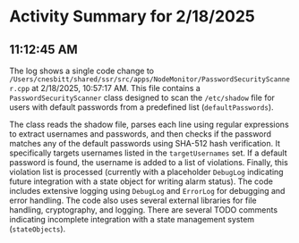 # Activity Summary for 2/18/2025

## 11:12:45 AM
The log shows a single code change to `/Users/cnesbitt/shared/ssr/src/apps/NodeMonitor/PasswordSecurityScanner.cpp` at 2/18/2025, 10:57:17 AM.  This file contains a `PasswordSecurityScanner` class designed to scan the `/etc/shadow` file for users with default passwords from a predefined list (`defaultPasswords`).

The class reads the shadow file, parses each line using regular expressions to extract usernames and passwords, and then checks if the password matches any of the default passwords using SHA-512 hash verification.  It specifically targets usernames listed in the `targetUsernames` set.  If a default password is found, the username is added to a list of violations.  Finally, this violation list is processed (currently with a placeholder `DebugLog` indicating future integration with a state object for writing alarm status). The code includes extensive logging using `DebugLog` and `ErrorLog` for debugging and error handling.  The code also uses several external libraries for file handling, cryptography, and logging.  There are several TODO comments indicating incomplete integration with a state management system (`stateObjects`).
